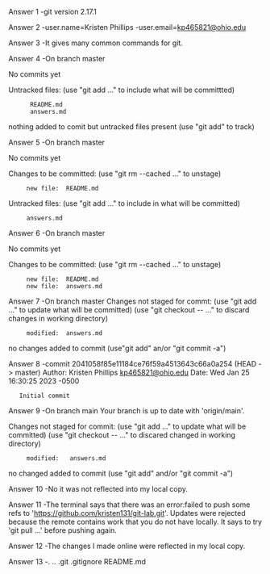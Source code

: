 Answer 1
 -git version 2.17.1

Answer 2
 -user.name=Kristen Phillips
 -user.email=kp465821@ohio.edu

Answer 3
 -It gives many common commands for git.

Answer 4
 -On branch master

  No commits yet
  
  Untracked files:
   (use "git add <file>..." to include what will be committted)

          README.md
          answers.md
  nothing added to comit but untracked files present (use "git add" to track)

Answer 5
 -On branch master

  No commits yet

  Changes to be committed:
   (use "git rm --cached <file>..." to unstage)

         new file:  README.md
 
  Untracked files:
   (use "git add <file>..." to include in what will be committed)

         answers.md

Answer 6
 -On branch master

  No commits yet

  Changes to be committed:
   (use "git rm --cached <file>..." to unstage)

         new file:  README.md
         new file:  answers.md

Answer 7
 -On branch master
  Changes not staged for commt:
   (use "git add <file>..." to update what will be committed)
   (use "git checkout -- <file>..." to discard changes in working directory)

         modified:  answers.md
  
  no changes added to commit (use"git add" an/or "git commit -a")

Answer 8
 -commit 2041058f85e11184ce76f59a4513643c66a0a254 (HEAD -> master)
  Author: Kristen Phillips <kp465821@ohio.edu>
  Date:   Wed Jan 25 16:30:25 2023 -0500

       Initial commit

Answer 9
 -On branch main
  Your branch is up to date with 'origin/main'.

  Changes not staged for commit:
    (use "git add <file>..." to update what will be committed)
    (use "git checkout -- <file>..." to discared changed in working directory)

         modified:   answers.md

  no changed added to commit (use "git add" and/or "git commit -a")

Answer 10
 -No it was not reflected into my local copy.

Answer 11
 -The terminal says that there was an error:failed to push some refs to 'https://github.com/kristen131/git-lab.git'. Updates were rejected because the remote contains work that you do not have locally. It says to try 'git pull ...' before pushing again.

Answer 12
 -The changes I made online were reflected in my local copy.

Answer 13
 -.  ..  .git  .gitignore  README.md






